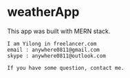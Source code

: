 # weatherApp
This app was built with MERN stack.

```
I am Yilong in freelancer.com
email : anywhere0811@gmail.com
skype : anywhere0811@outlook.com

If you have some question, contact me.


